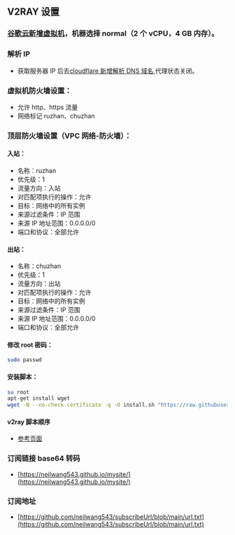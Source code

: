 ## V2RAY 设置

### [谷歌云新增虚拟机](https://console.cloud.google.com/compute/instances?project=bold-future-283712&authuser=1&hl=zh-CN&instancessize=50)，机器选择 normal（2 个 vCPU，4 GB 内存）。

### 解析 IP

- 获取服务器 IP 后去[cloudflare 新增解析 DNS 域名](https://dash.cloudflare.com/4d151564e957fab954cf830a2e1467df/wangsitu666.top/dns),代理状态关闭。

### 虚拟机防火墙设置：

- 允许 http、https 流量
- 网络标记 ruzhan、chuzhan

### 顶层防火墙设置（VPC 网络-防火墙）：

#### 入站：

- 名称：ruzhan
- 优先级：1
- 流量方向：入站
- 对匹配项执行的操作：允许
- 目标：网络中的所有实例
- 来源过滤条件：IP 范围
- 来源 IP 地址范围：0.0.0.0/0
- 端口和协议：全部允许

#### 出站：

- 名称：chuzhan
- 优先级：1
- 流量方向：出站
- 对匹配项执行的操作：允许
- 目标：网络中的所有实例
- 来源过滤条件：IP 范围
- 来源 IP 地址范围：0.0.0.0/0
- 端口和协议：全部允许

#### 修改 root 密码：

```bash
sudo passwd
```

#### 安装脚本：

```bash
su root
apt-get install wget
wget -N --no-check-certificate -q -O install.sh "https://raw.githubusercontent.com/wulabing/Xray_onekey/main/install.sh" && chmod +x install.sh && bash install.sh

```

#### v2ray 脚本顺序

- [参考页面](https://github.com/wulabing/Xray_onekey)

### 订阅链接 base64 转码

- [https://neilwang543.github.io/mysite/](https://neilwang543.github.io/mysite/)

### 订阅地址

- [https://github.com/neilwang543/subscribeUrl/blob/main/url.txt](https://github.com/neilwang543/subscribeUrl/blob/main/url.txt)
